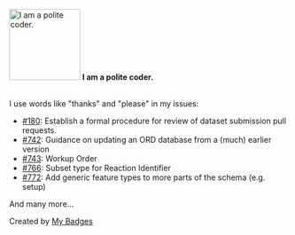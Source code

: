 <img src="https://my-badges.github.io/my-badges/polite-coder.png" alt="I am a polite coder." title="I am a polite coder." width="128">
<strong>I am a polite coder.</strong>
<br><br>

I use words like "thanks" and "please" in my issues:

- <a href="https://github.com/open-reaction-database/ord-data/issues/180">#180</a>: Establish a formal procedure for review of dataset submission pull requests.
- <a href="https://github.com/open-reaction-database/ord-schema/issues/742">#742</a>: Guidance on updating an ORD database from a (much) earlier version
- <a href="https://github.com/open-reaction-database/ord-schema/issues/743">#743</a>: Workup Order
- <a href="https://github.com/open-reaction-database/ord-schema/issues/766">#766</a>: Subset type for Reaction Identifier
- <a href="https://github.com/open-reaction-database/ord-schema/issues/772">#772</a>: Add generic feature types to more parts of the schema (e.g. setup)

 And many more...


Created by <a href="https://github.com/my-badges/my-badges">My Badges</a>